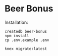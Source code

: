 # Beer Bonus

Installation:

```
createdb beer-bonus
npm install
cp .env.example .env

knex migrate:latest

```
